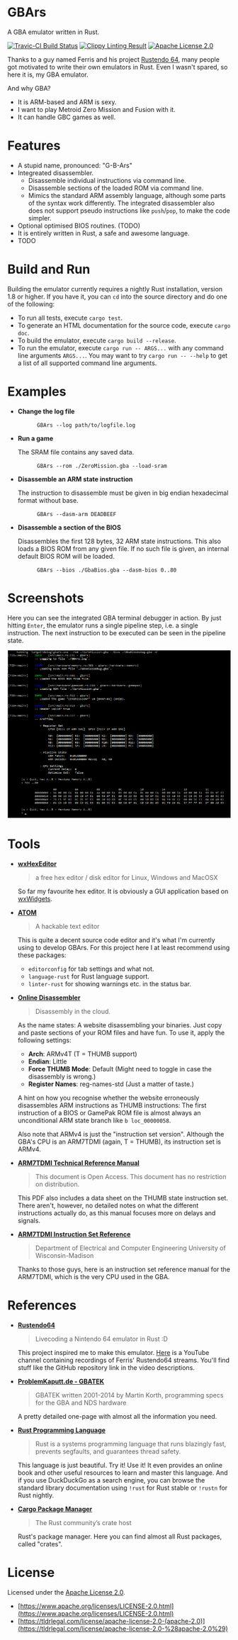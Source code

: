 # GBArs

A GBA emulator written in Rust.

[![Travic-CI Build Status](https://api.travis-ci.org/Evrey/GBArs.svg)](https://travis-ci.org/Evrey/GBArs) [![Clippy Linting Result](https://clippy.bashy.io/github/Evrey/GBArs/master/badge.svg)](https://clippy.bashy.io/github/Evrey/GBArs/master/log) [![Apache License 2.0](https://img.shields.io/github/license/Evrey/GBArs.svg)](https://tldrlegal.com/license/apache-license-2.0-%28apache-2.0%29)

Thanks to a guy named Ferris and his project [Rustendo 64](https://github.com/yupferris/rustendo64), many people got motivated to write their own emulators in Rust. Even I wasn't spared, so here it is, my GBA emulator.

And why GBA?

- It is ARM-based and ARM is sexy.
- I want to play Metroid Zero Mission and Fusion with it.
- It can handle GBC games as well.

# Features

- A stupid name, pronounced: "G-B-Ars"
- Integreated disassembler.
	- Disassemble individual instructions via command line.
	- Disassemble sections of the loaded ROM via command line.
	- Mimics the standard ARM assembly language, although some parts of the syntax work differently. The integrated disassembler also does not support pseudo instructions like `push`/`pop`, to make the code simpler.
- Optional optimised BIOS routines. (TODO)
- It is entirely written in Rust, a safe and awesome language.
- TODO

# Build and Run

Building the emulator currently requires a nightly Rust installation, version 1.8 or higher. If you have it, you can `cd` into the source directory and do one of the following:

- To run all tests, execute `cargo test`.
- To generate an HTML documentation for the source code, execute `cargo doc`.
- To build the emulator, execute `cargo build --release`.
- To run the emulator, execute `cargo run -- ARGS...` with any command line arguments `ARGS...`. You may want to try `cargo run -- --help` to get a list of all supported command line arguments.

# Examples

- **Change the log file**
			
			GBArs --log path/to/logfile.log
			
- **Run a game**
	
	The SRAM file contains any saved data.
			
			GBArs --rom ./ZeroMission.gba --load-sram
			
- **Disassemble an ARM state instruction**
	
	The instruction to disassemble must be given in big endian hexadecimal format without base.
			
			GBArs --dasm-arm DEADBEEF
			
- **Disassemble a section of the BIOS**
	
	Disassembles the first 128 bytes, 32 ARM state instructions. This also loads a BIOS ROM from any given file. If no such file is given, an internal default BIOS ROM will be loaded.
			
			GBArs --bios ./GbaBios.gba --dasm-bios 0..80

# Screenshots

Here you can see the integrated GBA terminal debugger in action. By just hitting `Enter`, the emulator runs a single pipeline step, i.e. a single instruction. The next instruction to be executed can be seen in the pipeline state.

![GBA Debugger Action](./ref/term_stuff_00.png)

# Tools
- **[wxHexEditor](http://www.wxhexeditor.org/)**

	> a free hex editor / disk editor for Linux, Windows and MacOSX

	So far my favourite hex editor. It is obviously a GUI application based on [wxWidgets](http://www.wxwidgets.org/).
- **[ATOM](https://atom.io/)**

    > A hackable text editor

    This is quite a decent source code editor and it's what I'm currently using to develop GBArs. For this project here I at least recommend using these packages:

    - `editorconfig` for tab settings and what not.
    - `language-rust` for Rust language support.
    - `linter-rust` for showing warnings etc. in the status bar.
- **[Online Disassembler](https://onlinedisassembler.com/odaweb/)**

	> Disassembly in the cloud.

	As the name states: A website disassembling your binaries. Just copy and paste sections of your ROM files and have fun. To use it, apply the following settings:
	
	- **Arch**: ARMv4T (T = THUMB support)
	- **Endian**: Little
	- **Force THUMB Mode**: Default (Might need to toggle in case the disassembly is wrong.)
	- **Register Names**: reg-names-std (Just a matter of taste.)
	
	A hint on how you recognise whether the website erroneously disassembles ARM instructions as THUMB instructions: The first instruction of a BIOS or GamePak ROM file is almost always an unconditional ARM state branch like `b loc_00000058`.
	
	Also note that ARMv4 is just the "instruction set version". Although the GBA's CPU is an ARM7TDMI (again, T = THUMB), its instruction set is ARMv4.
- **[ARM7TDMI Technical Reference Manual](http://www.atmel.com/Images/ddi0029g_7tdmi_r3_trm.pdf)**
	
	> This document is Open Access. This document has no restriction on distribution.
	
	This PDF also includes a data sheet on the THUMB state instruction set. There aren't, however, no detailed notes on what the different instructions actually do, as this manual focuses more on delays and signals.
- **[ARM7TDMI Instruction Set Reference](http://morrow.ece.wisc.edu/ECE353/arm7tdmi_instruction_set_reference.pdf)**

	> Department of Electrical and Computer Engineering University of Wisconsin-Madison

	Thanks to those guys, here is an instruction set reference manual for the ARM7TDMI, which is the very CPU used in the GBA.


# References
- **[Rustendo64](https://github.com/yupferris/rustendo64)**

	> Livecoding a Nintendo 64 emulator in Rust :D

	This project inspired me to make this emulator. [Here](https://www.youtube.com/channel/UC4mpLlHn0FOekNg05yCnkzQ/videos) is a YouTube channel containing recordings of Ferris' Rustendo64 streams. You'll find stuff like the GitHub repository link in the video descriptions.
- **[ProblemKaputt.de - GBATEK](http://problemkaputt.de/gbatek.htm)**

	> GBATEK written 2001-2014 by Martin Korth, programming specs for the GBA and NDS hardware

	A pretty detailed one-page with almost all the information you need.
- **[Rust Programming Language](https://www.rust-lang.org/)**

	> Rust is a systems programming language that runs blazingly fast, prevents segfaults, and guarantees thread safety.

	This language is just beautiful. Try it! Use it! It even provides an online book and other useful resources to learn and master this language. And if you use DuckDuckGo as a search engine, you can browse the standard library documentation using `!rust` for Rust stable or `!rustn` for Rust nightly.
- **[Cargo Package Manager](https://crates.io/)**

	> The Rust community’s crate host

	Rust's package manager. Here you can find almost all Rust packages, called "crates".

# License

Licensed under the [Apache License 2.0](./LICENSE-APACHE.md).

- [https://www.apache.org/licenses/LICENSE-2.0.html](https://www.apache.org/licenses/LICENSE-2.0.html)
- [https://tldrlegal.com/license/apache-license-2.0-(apache-2.0)](https://tldrlegal.com/license/apache-license-2.0-%28apache-2.0%29)